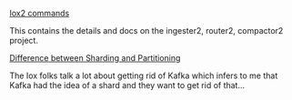 
[Iox2 commands](./iox2.md)

This contains the details and docs on the ingester2, router2, compactor2 project.

[Difference between Sharding and Partitioning](https://www.google.com/search?q=what+is+the+difference+between+a+partition+and+a+shard&oq=what+is+the+difference+between+a+partition+and+a+shard&aqs=chrome..69i57j0i22i30.9232j0j7&sourceid=chrome&ie=UTF-8)

The Iox folks talk a lot about getting rid of Kafka which infers to me that Kafka had the idea of a shard and they want to get rid of that...
